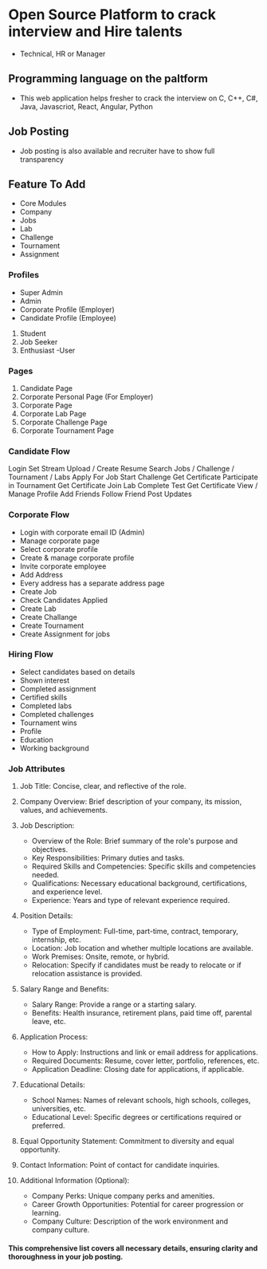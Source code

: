 # Open Source Platform to crack interview and Hire talents
- Technical, HR or Manager

## Programming language on the paltform

- This web application helps fresher to crack the interview on C, C++, C#, Java, Javascriot, React, Angular, Python

## Job Posting
- Job posting is also available and recruiter have to show full transparency

## Feature To Add

- Core Modules
- Company
- Jobs
- Lab
- Challenge
- Tournament
- Assignment

### Profiles
- Super Admin
- Admin
- Corporate Profile (Employer)
- Candidate Profile (Employee)
1. Student
2. Job Seeker
3. Enthusiast
-User

### Pages
1. Candidate Page
2. Corporate Personal Page (For Employer)
3. Corporate Page
4. Corporate Lab Page
5. Corporate Challenge Page
6. Corporate Tournament Page

### Candidate Flow
Login
Set Stream
Upload / Create Resume
Search
Jobs / Challenge / Tournament / Labs
Apply For Job
Start Challenge
Get Certificate
Participate in Tournament
Get Certificate
Join Lab
Complete Test
Get Certificate
View / Manage Profile
Add Friends
Follow Friend
Post Updates


### Corporate Flow
- Login with corporate email ID (Admin)
- Manage corporate page
- Select corporate profile
- Create & manage corporate profile
- Invite corporate employee
- Add Address
- Every address has a separate address page
- Create Job
- Check Candidates Applied
- Create Lab
- Create Challange
- Create Tournament
- Create Assignment for jobs


### Hiring Flow
- Select candidates based on details
- Shown interest
- Completed assignment
- Certified skills
- Completed labs
- Completed challenges
- Tournament wins
- Profile
- Education
- Working background

### Job Attributes

1. Job Title: Concise, clear, and reflective of the role.

2. Company Overview: Brief description of your company, its mission, values, and achievements.

3. Job Description:
   - Overview of the Role: Brief summary of the role's purpose and objectives.
   - Key Responsibilities: Primary duties and tasks.
   - Required Skills and Competencies: Specific skills and competencies needed.
   - Qualifications: Necessary educational background, certifications, and experience level.
   - Experience: Years and type of relevant experience required.

4. Position Details:
   - Type of Employment: Full-time, part-time, contract, temporary, internship, etc.
   - Location: Job location and whether multiple locations are available.
   - Work Premises: Onsite, remote, or hybrid.
   - Relocation: Specify if candidates must be ready to relocate or if relocation assistance is provided.

5. Salary Range and Benefits:
   - Salary Range: Provide a range or a starting salary.
   - Benefits: Health insurance, retirement plans, paid time off, parental leave, etc.

6. Application Process:
   - How to Apply: Instructions and link or email address for applications.
   - Required Documents: Resume, cover letter, portfolio, references, etc.
   - Application Deadline: Closing date for applications, if applicable.

9. Educational Details:
   - School Names: Names of relevant schools, high schools, colleges, universities, etc.
   - Educational Level: Specific degrees or certifications required or preferred.

7. Equal Opportunity Statement: Commitment to diversity and equal opportunity.

8. Contact Information: Point of contact for candidate inquiries.

10. Additional Information (Optional):
    - Company Perks: Unique company perks and amenities.
    - Career Growth Opportunities: Potential for career progression or learning.
    - Company Culture: Description of the work environment and company culture.

#### This comprehensive list covers all necessary details, ensuring clarity and thoroughness in your job posting.

